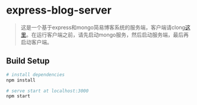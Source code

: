 # express-blog-server

> 这是一个基于express和mongo简易博客系统的服务端，客户端请clong[这里](https://github.com/jtzhangmy/vue-blog-client)。在运行客户端之前，请先启动mongo服务，然后启动服务端，最后再启动客户端。

## Build Setup

``` bash
# install dependencies
npm install

# serve start at localhost:3000
npm start
``` 
